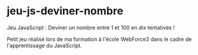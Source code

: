 # jeu-js-deviner-nombre
Jeu JavaScript : Deviner un nombre entre 1 et 100 en dix tentatives !

Petit jeu réalisé lors de ma formation à l'école WebForce3 dans le cadre de l'apprentissage du JavaScript.

